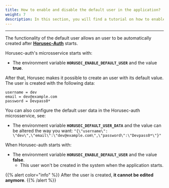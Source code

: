```yaml
---
title: How to enable and disable the default user in the application? 
weight: 7
description: In this section, you will find a tutorial on how to enable and disable the default user in Horusec's web application. 
---
```


---

The functionality of the default user allows an user to be automatically created after [**Horusec-Auth**](/docs/web/services/auth/) starts.

Horusec-auth's microsservice starts with: 

-  The environment variable **`HORUSEC_ENABLE_DEFAULT_USER`** and the value **true**.

After that, Horusec makes it possible to create an user with its default value. The user is created with the following data: 

```text
username = dev
email = dev@example.com
password = Devpass0*
```

You can also configure the default user data in the Horusec-auth microsservice, see: 
- The environment variable **`HORUSEC_DEFAULT_USER_DATA`** and the value can be altered the way you want:
  `"{\"username\": \"dev\",\"email\":\"dev@example.com\",\"password\":\"Devpass0*\"}"`

When Horusec-auth starts with:
- The environment variable **`HORUSEC_ENABLE_DEFAULT_USER`** and the value **false**.
  - This user won't be created in the system when the application starts.


{{% alert color="info" %}}
After the user is created, **it cannot be edited anymore**. 
{{% /alert %}}